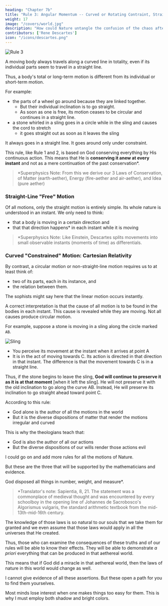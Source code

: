 ```yaml
---
heading: "Chapter 7b"
title: "Rule 3: Angular Momentum -- Curved or Rotating Contraint, Straight Freedom"
weight: 17
image: "/covers/world.jpg"
description: "How could Nature untangle the confusion of the chaos after creation? What are the laws of nature that God has imposed on her?"
contributors: ['Rene Descartes']
icon: "/icons/descartes.png"
---
```



![Rule 3](/covers/rule3.jpg)

A moving body always travels along a curved line in totality, even if its individual parts seem to travel in a straight line. 

Thus, a body's total or long-term motion is different from its individual or short-term motion.

<!-- For example, the parts of a wheel revolve around their axle. If you set those parts free from the axle, then they will break loose and travel in a straight line. Thus, the individual motion of the parts of the wheel is different from the motion of the wheel.  -->

For example:
- the parts of a wheel go around because they are linked together. 
  - But their individual inclination is to go straight.
  - As soon as one is free, its motion ceases to be circular and continues in a straight line.
- a stone whirled in a sling goes in a circle while in the sling and causes the cord to stretch 
  - it goes straight out as soon as it leaves the sling

It always goes in a straight line. It goes around only under constraint.

This rule, like Rule 1 and 2, is based on God conserving everything by His continuous action. This means that He is **conserving it anew at every instant** and not as a mere continuation of the past conservation*.

> *Superphysics Note: From this we derive our 3 Laws of Conservation, of Matter (earth-aether), Energy (fire-aether and air-aether), and Idea (pure aether)


### Straight-Line "Free" Motion

Of all motions, only the straight motion is entirely simple. Its whole nature is understood in an instant. We only need to think:
- that a body is moving in a certain direction and
- that that direction happens* in each instant while it is moving
<!--  during its the time that it is moving.  -->

> *Superphysics Note: Like Einstein, Descartes splits movements into small observable instants (moments of time) as differentials. 


<!-- Like Einstein, he unifies the conservation of energy and mass as a single idea. But unlike Einstein who sources this conservation on a spacetime fabric, Descartes asribes it to God through His aether. This aether is the material of the mind which is inherent in all objects, though it is most evident in living things. Therefore, the cause of movement is the differences in the inherent nature of each mind. The 'mind' of an ice block moves as water when influenced by heat. An object that has no mind will not react to anything and will never move. Such an object does not exist.  -->



### Curved "Constrained" Motion: Cartesian Relativity

By contrast, a circular motion or non-straight-line motion requires us to at least think of:
<!-- two of its instants or  --> 
- two of its parts, each in its instance, and
- the relation between them.
<!-- [37] -->

The sophists might say here that the linear motion occurs instantly. 
 <!-- those parts are linear and not curved. [Thus, curves are still made up of straight lines and therefore every motion is a straight line.] -->
<!-- But, so that the philosophers (or rather the sophists) do not find occasion here to exercise their superfluous subtleties, note that I do not thereby say that  rectilinear motion can take place in an instant.-->

<!-- But this is not totally correct.  -->

A correct interpretation is that the cause of all motion is to be found in the bodies in each instant. This cause is revealed <!-- I only say that all that is required to produce it is found in bodies in each instant that might be determined --> while they are moving. Not all causes <!-- , and not all that is required to --> produce circular motion.


For example, suppose a stone is moving in a sling along the circle marked `AB`.

![Sling](/graphics/physics/sling.jpg)

- You perceive its movement at the instant when it arrives at point A
- It is in the act of moving towards C. Its action is directed in that direction in that instant. The difference is that the movement towards C is in a straight line<!--  show linear even if you can find nothing there that makes its motion circular -->. 
<!-- [38] -->



Thus, if the stone begins to leave the sling, **God will continue to preserve it as it is at that moment** [when it <!-- decided to leave --> left the sling]. He will not preserve it with the old inclination to go along the curve AB. Instead, He will preserve its inclination to go straight ahead toward point C.

According to this rule:
- God alone is the author of all the motions in the world <!-- , insofar as they exist and insofar as they are straight, --> 
- But it is the diverse dispositions of matter that render the motions irregular and curved 

This is why the theologians teach that:
- God is also the author of all our actions<!-- , insofar as they exist and insofar as they have some goodness, --> 
- But the diverse dispositions of our wills render those actions evil

I could go on and add more rules for all the motions of Nature. <!-- set out here many additional rules for determining in detail when and how and by how much the motion of each body can be diverted and increased or decreased by colliding with others, something that comprises summarily all the effects of nature.[39] --> 

But these are the three that will be supported by the mathematicians and evidence. 

<!-- I shall be content with showing you that, besides the three laws that I have explained, I wish to suppose no others but those that most certainly follow from the eternal truths on which the mathematicians are wont to support their most certain and most evident demonstrations;  -->
<!-- the truths, I say, according to which God Himself has taught us  -->

God disposed all things in number, weight, and measure*.

> *Translator's note: Sapientia, 8, 21. The statement was a commonplace of medieval thought and was encountered by every schoolboy in the opening line of Johannes de Sacrobosco's Algorismus vulgaris, the standard arithmetic textbook from the mid-13th-mid-16th century.



The knowledge of those laws is so natural to our souls that we take them for granted and we even assume that those laws would apply in all the universes that He created. <!--   cannot but judge them infallible when we conceive them distinctly, nor doubt that, if --> <!-- God had created many worlds, the laws would be as true in all of them as in this one.  -->

Thus, those who can examine <!-- sufficiently --> the consequences of these truths and of our rules will be able to know their effects. <!--  by their causes and (to explain myself in the language of the School) --> They will be able to demonstrate *a priori* everything that can be produced in that <!-- new world --> aethereal world.

<!-- And so there will be no exception that impedes this, we will add, if you wish, to our suppositions that God will never mark any  the new world and that  -->

This means that if God did a miracle in that aethereal world, then the laws of nature in this world would change as well.

<!-- the intelligences, or the rational souls, which we might hereafter suppose to be there, will in no way disturb the ordinary course of nature. -->

I cannot give evidence of all these assertions. But these open a path for you to find them yourselves. 

<!-- Nonetheless, in consequence of this, I do not promise you to set out here exact demonstrations of all the things I will say. It will be enough for me to open to you the path by which you will be able to find them yourselves, whenever you take the trouble to look for them.  -->

Most minds lose interest when one makes things too easy for them. This is why I must employ both shadow and bright colors. 
